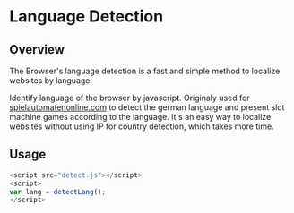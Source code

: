 # Language Detection
## Overview
The Browser's language detection is a fast and simple method to localize websites by language.

Identify language of the browser by javascript. Originaly used for [spielautomatenonline.com](https://www.spielautomatenonline.com/) to detect the german language and present slot machine games according to the language. 
It's an easy way to localize websites without using IP for country detection, which takes more time. 

## Usage
```javascript
<script src="detect.js"></script>
<script>
var lang = detectLang();
</script>
```
